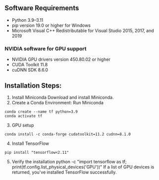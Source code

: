 ## Software Requirements

- Python 3.9–3.11
- pip version 19.0 or higher for Windows
- Microsoft Visual C++ Redistributable for Visual Studio 2015, 2017, and 2019 
### NVIDIA software for GPU support
- NVIDIA GPU drivers version 450.80.02 or higher
- CUDA Toolkit 11.8
- cuDNN SDK 8.6.0

## Installation Steps:
1. Install Miniconda 
Download and install Miniconda.
2. Create a Conda Environment:
Run Miniconda
```
conda create --name tf python=3.9
conda activate tf
```
3. GPU setup 
```
conda install -c conda-forge cudatoolkit=11.2 cudnn=8.1.0
```
4. Install TensorFlow 
```
pip install "tensorflow<2.11" 
```
5. Verify the installation
python -c "import tensorflow as tf; print(tf.config.list_physical_devices('GPU'))"
If a list of GPU devices is returned, you've installed TensorFlow successfully.